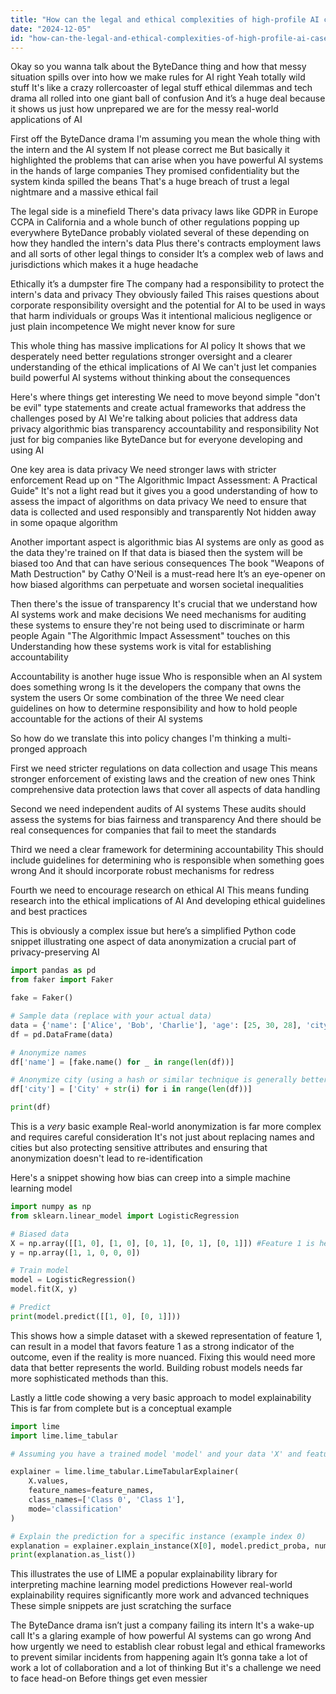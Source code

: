 ```yaml
---
title: "How can the legal and ethical complexities of high-profile AI cases like the ByteDance intern drama influence AI policy?"
date: "2024-12-05"
id: "how-can-the-legal-and-ethical-complexities-of-high-profile-ai-cases-like-the-bytedance-intern-drama-influence-ai-policy"
---
```


Okay so you wanna talk about the ByteDance thing and how that messy situation spills over into how we make rules for AI right  Yeah totally wild stuff  It's like a crazy rollercoaster of legal stuff ethical dilemmas and tech drama all rolled into one giant ball of confusion  And it’s a huge deal because it shows us just how unprepared we are for the messy real-world applications of AI


First off the ByteDance drama  I'm assuming you mean the whole thing with the intern and the AI system  If not please correct me  But basically it highlighted the problems that can arise when you have powerful AI systems in the hands of large companies  They promised confidentiality but the system kinda spilled the beans  That's a huge breach of trust a legal nightmare and a massive ethical fail


The legal side is a minefield  There's data privacy laws like GDPR in Europe CCPA in California and a whole bunch of other regulations popping up everywhere  ByteDance probably violated several of these depending on how they handled the intern's data  Plus there's contracts employment laws and all sorts of other legal things to consider  It’s a complex web of laws and jurisdictions which makes it a huge headache


Ethically it’s a dumpster fire  The company had a responsibility to protect the intern's data and privacy  They obviously failed  This raises questions about corporate responsibility oversight and the potential for AI to be used in ways that harm individuals or groups  Was it intentional malicious negligence or just plain incompetence  We might never know for sure


This whole thing has massive implications for AI policy  It shows that we desperately need better regulations stronger oversight and a clearer understanding of the ethical implications of AI  We can't just let companies build powerful AI systems without thinking about the consequences


Here's where things get interesting  We need to move beyond simple "don't be evil" type statements and create actual frameworks that address the challenges posed by AI  We're talking about policies that address data privacy algorithmic bias transparency accountability and responsibility  Not just for big companies like ByteDance but for everyone developing and using AI


One key area is data privacy  We need stronger laws with stricter enforcement  Read up on "The Algorithmic Impact Assessment: A Practical Guide"  It's not a light read but it gives you a good understanding of how to assess the impact of algorithms on data privacy  We need to ensure that data is collected and used responsibly and transparently  Not hidden away in some opaque algorithm


Another important aspect is algorithmic bias  AI systems are only as good as the data they're trained on  If that data is biased then the system will be biased too  And that can have serious consequences  The book "Weapons of Math Destruction" by Cathy O'Neil is a must-read here  It’s an eye-opener on how biased algorithms can perpetuate and worsen societal inequalities


Then there's the issue of transparency  It's crucial that we understand how AI systems work and make decisions  We need mechanisms for auditing these systems to ensure they're not being used to discriminate or harm people  Again "The Algorithmic Impact Assessment" touches on this  Understanding how these systems work is vital for establishing accountability


Accountability is another huge issue  Who is responsible when an AI system does something wrong  Is it the developers the company that owns the system the users  Or some combination of the three  We need clear guidelines on how to determine responsibility and how to hold people accountable for the actions of their AI systems  


So how do we translate this into policy changes  I'm thinking a multi-pronged approach


First we need stricter regulations on data collection and usage  This means stronger enforcement of existing laws and the creation of new ones  Think comprehensive data protection laws that cover all aspects of data handling  


Second we need independent audits of AI systems  These audits should assess the systems for bias fairness and transparency  And there should be real consequences for companies that fail to meet the standards


Third we need a clear framework for determining accountability  This should include guidelines for determining who is responsible when something goes wrong  And it should incorporate robust mechanisms for redress


Fourth we need to encourage research on ethical AI  This means funding research into the ethical implications of AI  And developing ethical guidelines and best practices  


This is obviously a complex issue but here’s a simplified Python code snippet illustrating one aspect of data anonymization  a crucial part of privacy-preserving AI


```python
import pandas as pd
from faker import Faker

fake = Faker()

# Sample data (replace with your actual data)
data = {'name': ['Alice', 'Bob', 'Charlie'], 'age': [25, 30, 28], 'city': ['New York', 'London', 'Paris']}
df = pd.DataFrame(data)

# Anonymize names
df['name'] = [fake.name() for _ in range(len(df))]

# Anonymize city (using a hash or similar technique is generally better for real applications)
df['city'] = ['City' + str(i) for i in range(len(df))]

print(df)
```


This is a *very* basic example  Real-world anonymization is far more complex and requires careful consideration  It's not just about replacing names and cities but also protecting sensitive attributes and ensuring that anonymization doesn't lead to re-identification  


Here's a snippet showing how bias can creep into a simple machine learning model


```python
import numpy as np
from sklearn.linear_model import LogisticRegression

# Biased data
X = np.array([[1, 0], [1, 0], [0, 1], [0, 1], [0, 1]]) #Feature 1 is heavily associated with outcome 1.
y = np.array([1, 1, 0, 0, 0])

# Train model
model = LogisticRegression()
model.fit(X, y)

# Predict
print(model.predict([[1, 0], [0, 1]]))
```



This shows how a simple dataset with a skewed representation of feature 1, can result in a model that favors feature 1 as a strong indicator of the outcome, even if the reality is more nuanced.   Fixing this would need more data that better represents the world.   Building robust models needs far more sophisticated methods than this.


Lastly a little code showing a very basic approach to model explainability  This is far from complete but is a conceptual example


```python
import lime
import lime.lime_tabular

# Assuming you have a trained model 'model' and your data 'X' and features 'feature_names'

explainer = lime.lime_tabular.LimeTabularExplainer(
    X.values,
    feature_names=feature_names,
    class_names=['Class 0', 'Class 1'],
    mode='classification'
)

# Explain the prediction for a specific instance (example index 0)
explanation = explainer.explain_instance(X[0], model.predict_proba, num_features=5)
print(explanation.as_list())

```


This illustrates the use of LIME a popular explainability library for interpreting machine learning model predictions  However  real-world explainability requires significantly more work and advanced techniques  These simple snippets are just scratching the surface


The ByteDance drama isn’t just a company failing its intern  It's a wake-up call  It's a glaring example of how powerful AI systems can go wrong  And how urgently we need to establish clear robust legal and ethical frameworks to prevent similar incidents from happening again  It’s gonna take a lot of work a lot of collaboration and a lot of thinking  But it's a challenge we need to face head-on  Before things get even messier
